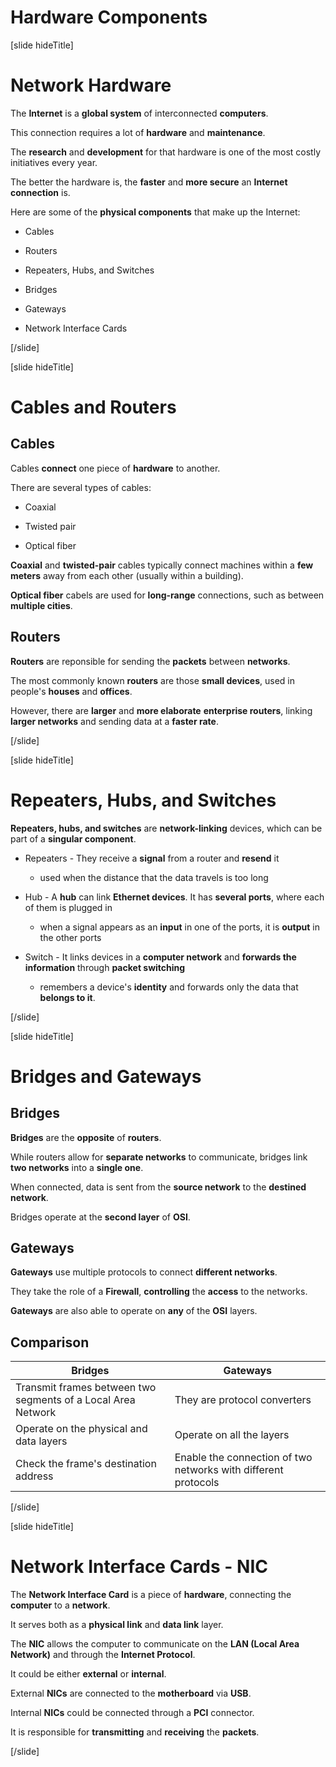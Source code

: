 # Hardware Components

[slide hideTitle]

# Network Hardware

The **Internet** is a **global system** of interconnected **computers**.

This connection requires a lot of **hardware** and **maintenance**.

The **research** and **development** for that hardware is one of the most costly initiatives every year.

The better the hardware is, the **faster** and **more secure** an **Internet connection** is.

Here are some of the **physical components** that make up the Internet:

- Cables

- Routers

- Repeaters, Hubs, and Switches

- Bridges

- Gateways

- Network Interface Cards

[/slide]

[slide hideTitle]

# Cables and Routers

## Cables

Cables **connect** one piece of **hardware** to another.

There are several types of cables:

- Coaxial

- Twisted pair

- Optical fiber

**Coaxial** and **twisted-pair** cables typically connect machines within a **few meters** away from each other (usually within a building).

**Optical fiber** cabels are used for **long-range** connections, such as between **multiple cities**.

## Routers

**Routers** are reponsible for sending the **packets** between **networks**.

The most commonly known **routers** are those **small devices**, used in people's **houses** and **offices**.

However, there are **larger** and **more elaborate** **enterprise routers**, linking **larger networks** and sending data at a **faster rate**.

[/slide]

[slide hideTitle]

# Repeaters, Hubs, and Switches

**Repeaters, hubs, and switches** are **network-linking** devices, which can be part of a **singular component**.

- Repeaters - They receive a **signal** from a router and **resend** it
    * used when the distance that the data travels is too long

- Hub - A **hub** can link **Ethernet devices**. It has **several ports**, where each of them is plugged in
    * when a signal appears as an **input** in one of the ports, it is **output** in the other ports

- Switch - It links devices in a **computer network** and **forwards the information** through **packet switching**
    * remembers a device's **identity** and forwards only the data that **belongs to it**.

[/slide]

[slide hideTitle]

# Bridges and Gateways

## Bridges

**Bridges** are the **opposite** of **routers**.

While routers allow for **separate networks** to communicate, bridges link **two networks** into a **single one**.

When connected, data is sent from the **source network** to the **destined network**.

Bridges operate at the **second layer** of **OSI**.

## Gateways

**Gateways** use multiple protocols to connect **different networks**.

They take the role of a **Firewall**, **controlling** the **access** to the networks.

**Gateways** are also able to operate on **any** of the **OSI** layers.

## Comparison

| Bridges | Gateways |
| --- | --- |
| Transmit frames between two segments of a Local Area Network | They are protocol converters |
| Operate on the physical and data layers | Operate on all the layers |
| Check the frame's destination address | Enable the connection of two networks with different protocols |

[/slide]

[slide hideTitle]

# Network Interface Cards - NIC

The **Network Interface Card** is a piece of **hardware**, connecting the **computer** to a **network**.

It serves both as a **physical link** and **data link** layer.

The **NIC** allows the computer to communicate on the **LAN (Local Area Network)** and through the **Internet Protocol**.

It could be either **external** or **internal**.

External **NICs** are connected to the **motherboard** via **USB**.

Internal **NICs** could be connected through a **PCI** connector.

It is responsible for **transmitting** and **receiving** the **packets**.

[/slide]